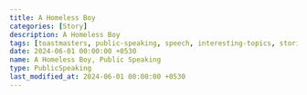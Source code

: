 ```yaml
--- 
title: A Homeless Boy
categories: [Story]
description: A Homeless Boy
tags: [toastmasters, public-speaking, speech, interesting-topics, stories]
date: 2024-06-01 00:00:00 +0530
name: A Homeless Boy, Public Speaking
type: PublicSpeaking
last_modified_at: 2024-06-01 00:00:00 +0530
---
```


